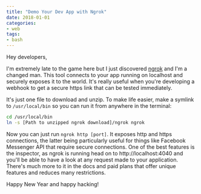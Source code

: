 ```yaml
---
title: "Demo Your Dev App with Ngrok"
date: 2018-01-01
categories:
- web
tags:
- bash
---
```


Hey developers,

I'm extremely late to the game here but I just discovered [ngrok](https://ngrok.com) and I'm a changed man. This tool connects to your app running on localhost and securely exposes it to the world. It's really useful when you're developing a webhook to get a secure https link that can be tested immediately.

It's just one file to download and unzip. To make life easier, make a symlink to `/usr/local/bin` so you can run it from anywhere in the terminal:

```bash
cd /usr/local/bin
ln -s [Path to unzipped ngrok download]/ngrok ngrok
```

Now you can just run `ngrok http [port]`. It exposes http and https connections, the latter being particularly useful for things like Facebook Messenger API that require secure connections. One of the best features is the inspector, as ngrok is running head on to http://localhost:4040 and you'll be able to have a look at any request made to your application. There's much more to it in the docs and paid plans that offer unique features and reduces many restrictions.

Happy New Year and happy hacking!
